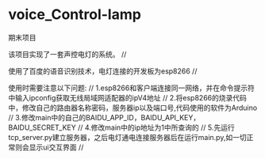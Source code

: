 # voice_Control-lamp
期末项目

该项目实现了一套声控电灯的系统。 //

使用了百度的语音识别技术，电灯连接的开发板为esp8266 //

使用时需要注意以下问题: //
1.esp8266和客户端连接同一网络，并在命令提示符中输入ipconfig获取无线局域网适配器的ipV4地址 //
2.将esp8266的烧录代码中，修改自己的路由器名称密码，服务器ip以及端口号,代码使用的软件为Arduino //
3.修改main中的自己的BAIDU_APP_ID，BAIDU_API_KEY，BAIDU_SECRET_KEY  //
4.修改main中的ip地址为1中所查询的 //
5.先运行tcp_server.py建立服务器，之后电灯通电连接服务器后在运行main.py,如一切正常则会显示ui交互界面 //
